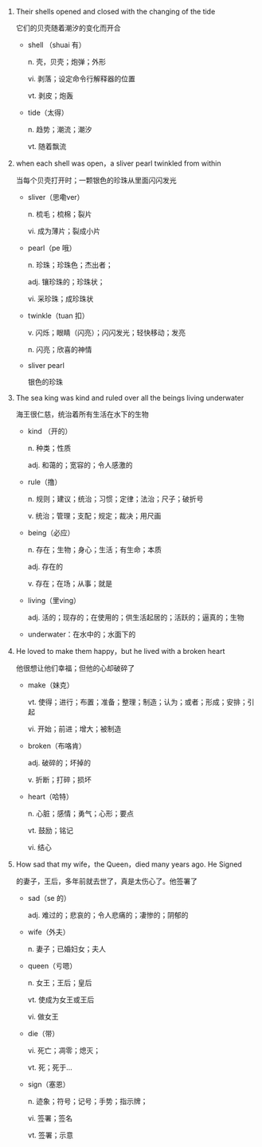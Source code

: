 1. Their shells opened and closed with the changing of the tide

    它们的贝壳随着潮汐的变化而开合

    - shell （shuai 有）

        n. 壳，贝壳；炮弹；外形

        vi. 剥落；设定命令行解释器的位置

        vt. 剥皮；炮轰

    - tide（太得）

        n. 趋势；潮流；潮汐

        vt. 随着飘流

2. when each shell was open，a sliver pearl twinkled from within

    当每个贝壳打开时；一颗银色的珍珠从里面闪闪发光

    - sliver（思嘞ver）

        n. 梳毛；梳棉；裂片

        vi. 成为薄片；裂成小片

    - pearl（pe 哦）

        n. 珍珠；珍珠色；杰出者；

        adj. 镶珍珠的；珍珠状；

        vi. 采珍珠；成珍珠状

    - twinkle（tuan 扣）

        v. 闪烁；眼睛（闪亮）；闪闪发光；轻快移动；发亮

        n. 闪亮；欣喜的神情

    - sliver pearl

        银色的珍珠

3. The sea king was kind and ruled over all the beings living underwater

    海王很仁慈，统治着所有生活在水下的生物

    - kind （开的）

        n. 种类；性质

        adj. 和蔼的；宽容的；令人感激的

    - rule（撸）

        n. 规则；建议；统治；习惯；定律；法治；尺子；破折号

        v. 统治；管理；支配；规定；裁决；用尺画

    - being（必应）

        n. 存在；生物；身心；生活；有生命；本质

        adj. 存在的

        v. 存在；在场；从事；就是

    - living（里ving）

        adj. 活的；现存的；在使用的；供生活起居的；活跃的；逼真的；生物

    - underwater：在水中的；水面下的

4. He loved to make them happy，but he lived with a broken heart

    他很想让他们幸福；但他的心却破碎了

    - make（妹克）

        vt. 使得；进行；布置；准备；整理；制造；认为；或者；形成；安排；引起

        vi. 开始；前进；增大；被制造

    - broken（布咯肯）

        adj. 破碎的；坏掉的

        v. 折断；打碎；损坏

    - heart（哈特）

        n. 心脏；感情；勇气；心形；要点

        vt. 鼓励；铭记

        vi. 结心

5. How sad that my wife，the Queen，died many years ago. He Signed

    的妻子，王后，多年前就去世了，真是太伤心了。他签署了

    - sad（se 的）

        adj. 难过的；悲哀的；令人悲痛的；凄惨的；阴郁的

    - wife（外夫）

        n. 妻子；已婚妇女；夫人

    - queen（亏嗯）
    
        n. 女王；王后；皇后

        vt. 使成为女王或王后

        vi. 做女王

    - die（带）

        vi. 死亡；凋零；熄灭；

        vt. 死；死于...

    - sign（塞恩）

        n. 迹象；符号；记号；手势；指示牌；

        vi. 签署；签名

        vt. 签署；示意


    
    
    


        
    


